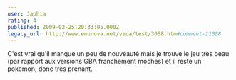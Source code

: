 ```yaml
---
user: Japhia
rating: 4
published: 2009-02-25T20:33:05.000Z
legacy_url: http://www.emunova.net/veda/test/3058.htm#comment-11008
---
```

C'est vrai qu'il manque un peu de nouveauté mais je trouve le jeu très beau (par rapport aux versions GBA franchement moches) et il reste un pokemon, donc très prenant.